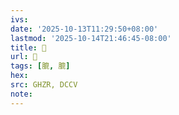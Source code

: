 ```yaml
---
ivs:
date: '2025-10-13T11:29:50+08:00'
lastmod: '2025-10-14T21:46:45-08:00'
title: 󰣔
url: 󰣔
tags: [膍, 膍]
hex: 
src: GHZR, DCCV
note:
---
```


